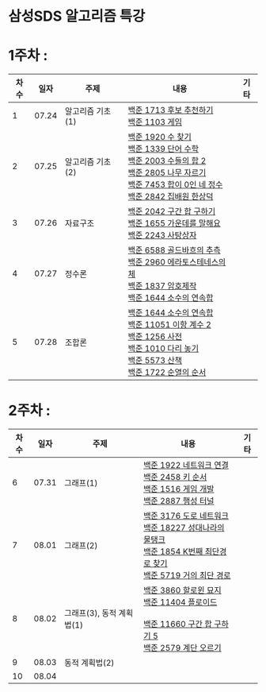 # 삼성SDS 알고리즘 특강

# 1주차 : 
|차수|일자|주제|내용|기타|
|---|---|---|---|---|
|1|07.24|알고리즘 기초(1)|[백준 1713 후보 추천하기](https://www.acmicpc.net/problem/1713)<br>[백준 1103 게임](https://www.acmicpc.net/problem/1103)||
|2|07.25|알고리즘 기초(2)|[백준 1920 수 찾기](https://www.acmicpc.net/problem/1920)<br>[백준 1339 단어 수학](https://www.acmicpc.net/problem/1339)<br>[백준 2003 수들의 합 2](https://www.acmicpc.net/problem/2003)<br>[백준 2805 나무 자르기](https://www.acmicpc.net/problem/2805)<br>[백준 7453 합이 0인 네 정수](https://www.acmicpc.net/problem/7453)<br>[백준 2842 집배원 한상덕](https://www.acmicpc.net/problem/2842)||
|3|07.26|자료구조|[백준 2042 구간 합 구하기](https://www.acmicpc.net/problem/2042)<br>[백준 1655 가운데를 말해요](https://www.acmicpc.net/problem/1655)<br>[백준 2243 사탕상자](https://www.acmicpc.net/problem/2243)||
|4|07.27|정수론|[백준 6588 골드바흐의 추측](https://www.acmicpc.net/problem/6588)<br>[백준 2960 에라토스테네스의 체](https://www.acmicpc.net/problem/2960)<br>[백준 1837 암호제작](https://www.acmicpc.net/problem/1837)<br>[백준 1644 소수의 연속합](https://www.acmicpc.net/problem/1644)||
|5|07.28|조합론|[백준 1644 소수의 연속합](https://www.acmicpc.net/problem/1644)<br>[백준 11051 이항 계수 2](https://www.acmicpc.net/problem/11051)<br>[백준 1256 사전](https://www.acmicpc.net/problem/1256)<br>[백준 1010 다리 놓기](https://www.acmicpc.net/problem/1010)<br>[백준 5573 산책](https://www.acmicpc.net/problem/5573)<br>[백준 1722 순열의 순서](https://www.acmicpc.net/problem/1722)|

# 2주차 :
|차수|일자|주제|내용|기타|
|---|---|---|---|---|
|6|07.31|그래프(1)|[백준 1922 네트워크 연결](https://www.acmicpc.net/problem/1922)<br>[백준 2458 키 순서](https://www.acmicpc.net/problem/2458)<br>[백준 1516 게임 개발](https://www.acmicpc.net/problem/1516)<br>[백준 2887 행성 터널](https://www.acmicpc.net/problem/2887)||
|7|08.01|그래프(2)|[백준 3176 도로 네트워크](https://www.acmicpc.net/problem/3176)<br>[백준 18227 성대나라의 물탱크](https://www.acmicpc.net/problem/18227)<br>[백준 1854 K번째 최단경로 찾기](https://www.acmicpc.net/problem/1854)<br>[백준 5719 거의 최단 경로](https://www.acmicpc.net/problem/5719)||
|8|08.02|그래프(3), 동적 계획법(1)|[백준 3860 할로윈 묘지](https://www.acmicpc.net/problem/3860)<br>[백준 11404 플로이드](https://www.acmicpc.net/problem/11404)<br><br>[백준 11660 구간 합 구하기 5](https://www.acmicpc.net/problem/11660)<br>[백준 2579 계단 오르기](https://www.acmicpc.net/problem/2579)||
|9|08.03|동적 계획법(2)|||
|10|08.04||||
